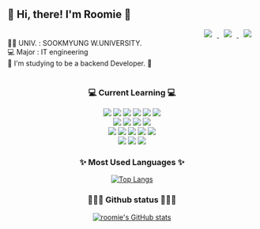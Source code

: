 <div><h2>👋  Hi, there! I'm Roomie 👋</h2></div>
<div align = right> <a href="https://www.instagram.com/roomie._.00/">
    <img 
        src="http://img.shields.io/badge/-Insta-black?style=flat&logo=Instagram&link=https://www.instagram.com/roomie._.00/"
        style="height : auto; margin-left : 10px; margin-right : 10px;"/>
</a> <a href="mailto:ocar1115.shin@gmail.com">
    <img 
        src="https://img.shields.io/badge/Gmail-000000?style=flat&logo=Gmail&logoColor=white&link=mailto:ocar1115.shin@gmail.com"
        style="height : auto; margin-left : 10px; margin-right : 10px;"/>
</a>
<a href="https://bony-squirrel-b48.notion.site/Ari-e748ab73539f46b8b1f7d1e648206ae4">
    <img 
        src="https://img.shields.io/badge/Portfolio-000000?style=flat&logo=ReverbNation&logoColor=white&link=https://roomie-00.notion.site/029224d21f9a4ebbaed76ed2eca4d349"
        style="height : auto; margin-left : 10px; margin-right : 10px;"/>
</a>
</div>
👩‍🎓 UNIV. : SOOKMYUNG W.UNIVERSITY.<br>
  💻 Major : IT engineering<br>
  🌱 I'm studying to be a backend Developer. 🌱 <br>
  <br>

<div align=center><h3>💻 Current Learning 💻</h3>
<div align=center> 
  <img src="https://img.shields.io/badge/C-A8B9CC?style=flat-square&logo=c&logoColor=white">
  <img src="https://img.shields.io/badge/C%2B%2B-00599C?style=flat-square&logo=c%2B%2B&logoColor=white">
  <img src="https://img.shields.io/badge/JAVA-007396?style=flat&logo=java&logoColor=white">
  <img src="https://img.shields.io/badge/Python-3776AB?style=flat&logo=Python&logoColor=white">
  <img src="https://img.shields.io/badge/mysql-4479A1?style=flat&logo=mysql&logoColor=white">
  <img src="https://img.shields.io/badge/R-276DC3?style=flat&logo=R&logoColor=white">
</div>

<div align=center> 
  <img src="https://img.shields.io/badge/aws-232F3E?style=flat&logo=amazonaws&logoColor=white">
  <img src="https://img.shields.io/badge/Amazon RDS-527FFF?style=flat&logo=AmazonRDS&logoColor=white">
  <img src="https://img.shields.io/badge/Amazon EC2-FF9900?style=flat&logo=AmazonEC2&logoColor=white">
  <img src="https://img.shields.io/badge/Amazon S3-569A31?style=flat&logo=AmazonS3&logoColor=white">
</div>

<div align=center> 
  <img src="https://img.shields.io/badge/spring-6DB33F?style=flat&logo=spring&logoColor=white">
  <img src="https://img.shields.io/badge/springboot-6DB33F?style=flat&logo=springboot&logoColor=white">
  <img src="https://img.shields.io/badge/JWT-000000?style=flat-square&logo=JSON%20web%20tokens&logoColor=white">
  <img src="https://img.shields.io/badge/Postman-FF6C37?style=flat-square&logo=Postman&logoColor=white">
  <img src="https://img.shields.io/badge/Swagger-85EA2D?style=flat-square&logo=Swagger&logoColor=white">
</div>

<div align=center>
  <img src="https://img.shields.io/badge/gradle-02303A?style=flat&logo=gradle&logoColor=white">
  <img src="https://img.shields.io/badge/github-181717?style=flat&logo=github&logoColor=white">
  <img src="https://img.shields.io/badge/git-F05032?style=flat&logo=git&logoColor=white">
</div>

<div align=center><h3>✨ Most Used Languages ✨</h3>

[![Top Langs](https://github-readme-stats.vercel.app/api/top-langs/?username=roomie00&layout=compact&theme=nightowl)](https://github.com/roomie00/roomie00)


<div align=center><h3>👩🏻‍💻 Github status 👩🏻‍💻</h3>

[![roomie's GitHub stats](https://github-readme-stats.vercel.app/api?username=roomie00&theme=nightowl&ount_private=true)](https://github.com/roomie00/github-readme-stats)

</div>

<!--
**roomie00/roomie00** is a ✨ _special_ ✨ repository because its `README.md` (this file) appears on your GitHub profile.

Here are some ideas to get you started:

- 🔭 I’m currently working on ...
- 🌱 I’m currently learning ...
- 👯 I’m looking to collaborate on ...
- 🤔 I’m looking for help with ...
- 💬 Ask me about ...
- 📫 How to reach me: ...
- 😄 Pronouns: ...
- ⚡ Fun fact: ...
-->
